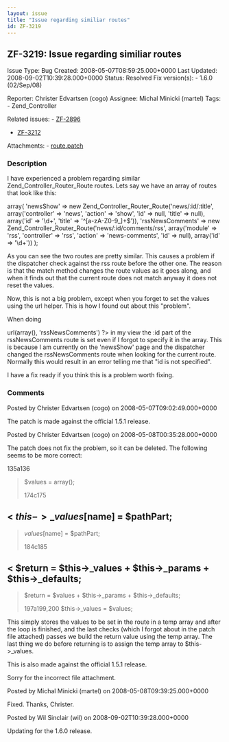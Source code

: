 ```yaml
---
layout: issue
title: "Issue regarding similiar routes"
id: ZF-3219
---
```


ZF-3219: Issue regarding similiar routes
----------------------------------------

 Issue Type: Bug Created: 2008-05-07T08:59:25.000+0000 Last Updated: 2008-09-02T10:39:28.000+0000 Status: Resolved Fix version(s): - 1.6.0 (02/Sep/08)
 
 Reporter:  Christer Edvartsen (cogo)  Assignee:  Michal Minicki (martel)  Tags: - Zend\_Controller
 
 Related issues: - [ZF-2896](/issues/browse/ZF-2896)
- [ZF-3212](/issues/browse/ZF-3212)
 
 Attachments: - [route.patch](/issues/secure/attachment/11286/route.patch)
 
### Description

I have experienced a problem regarding similar Zend\_Controller\_Router\_Route routes. Lets say we have an array of routes that look like this:

array( 'newsShow' => new Zend\_Controller\_Router\_Route('news/:id/:title', array('controller' => 'news', 'action' => 'show', 'id' => null, 'title' => null), array('id' => '\\d+', 'title' => '^[a-zA-Z0-9\_]+$')), 'rssNewsComments' => new Zend\_Controller\_Router\_Route('news/:id/comments/rss', array('module' => 'rss', 'controller' => 'rss', 'action' => 'news-comments', 'id' => null), array('id' => '\\d+')) );

As you can see the two routes are pretty similar. This causes a problem if the dispatcher check against the rss route before the other one. The reason is that the match method changes the route values as it goes along, and when it finds out that the current route does not match anyway it does not reset the values.

Now, this is not a big problem, except when you forget to set the values using the url helper. This is how I found out about this "problem".

When doing

 <?= $this->url(array(), 'rssNewsComments') ?> in my view the :id part of the rssNewsComments route is set even if I forgot to specify it in the array. This is because I am currently on the 'newsShow' page and the dispatcher changed the rssNewsComments route when looking for the current route. Normally this would result in an error telling me that "id is not specified".

I have a fix ready if you think this is a problem worth fixing.

 

 

### Comments

Posted by Christer Edvartsen (cogo) on 2008-05-07T09:02:49.000+0000

The patch is made against the official 1.5.1 release.

 

 

Posted by Christer Edvartsen (cogo) on 2008-05-08T00:35:28.000+0000

The patch does not fix the problem, so it can be deleted. The following seems to be more correct:

135a136

> $values = array();
> 
> 
> 174c175

< $this->\_values[$name] = $pathPart;
-------------------------------------

> $values[$name] = $pathPart;
> 
> 
> 184c185

< $return = $this->\_values + $this->\_params + $this->\_defaults;
------------------------------------------------------------------

> $return = $values + $this->_params + $this->_defaults;
> 
> 
> 197a199,200 $this->\_values = $values;

This simply stores the values to be set in the route in a temp array and after the loop is finished, and the last checks (which I forgot about in the patch file attached) passes we build the return value using the temp array. The last thing we do before returning is to assign the temp array to $this->\_values.

This is also made against the official 1.5.1 release.

Sorry for the incorrect file attachment.

 

 

Posted by Michal Minicki (martel) on 2008-05-08T09:39:25.000+0000

Fixed. Thanks, Christer.

 

 

Posted by Wil Sinclair (wil) on 2008-09-02T10:39:28.000+0000

Updating for the 1.6.0 release.

 

 